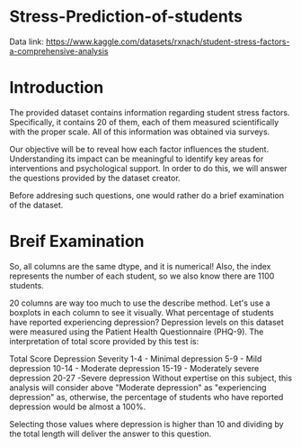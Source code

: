 # Stress-Prediction-of-students
Data link: https://www.kaggle.com/datasets/rxnach/student-stress-factors-a-comprehensive-analysis

# Introduction
The provided dataset contains information regarding student stress factors. Specifically, it contains 20 of them, each of them measured scientifically with the proper scale. All of this information was obtained via surveys.

Our objective will be to reveal how each factor influences the student. Understanding its impact can be meaningful to identify key areas for interventions and psychological support. In order to do this, we will answer the questions provided by the dataset creator.

Before addresing such questions, one would rather do a brief examination of the dataset.
# Breif Examination
So, all columns are the same dtype, and it is numerical! Also, the index represents the number of each student, so we also know there are 1100 students.

20 columns are way too much to use the describe method. Let's use a boxplots in each column to see it visually.
What percentage of students have reported experiencing depression?
Depression levels on this dataset were measured using the Patient Health Questionnaire (PHQ-9). The interpretation of total score provided by this test is:

Total Score	Depression Severity
1-4 - Minimal depression
5-9	 - Mild depression
10-14  -	Moderate depression
15-19  -	Moderately severe depression
20-27	  -Severe depression
Without expertise on this subject, this analysis will consider above "Moderate depression" as "experiencing depression" as, otherwise, the percentage of students who have reported depression would be almost a 100%.

Selecting those values where depression is higher than 10 and dividing by the total length will deliver the answer to this question.
